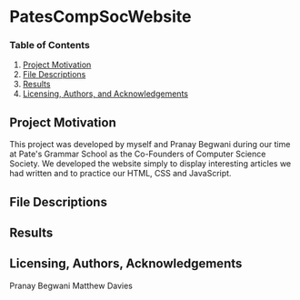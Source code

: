 # PatesCompSocWebsite
### Table of Contents

1. [Project Motivation](#motivation)
2. [File Descriptions](#files)
3. [Results](#results)
4. [Licensing, Authors, and Acknowledgements](#licensing)

## Project Motivation<a name="motivation"></a>
This project was developed by myself and Pranay Begwani during our time at Pate's Grammar School as the Co-Founders of Computer Science Society. We developed the website simply to display interesting articles we had written and to practice our HTML, CSS and JavaScript.
## File Descriptions <a name="files"></a>

## Results<a name="results"></a>

## Licensing, Authors, Acknowledgements<a name="licensing"></a>
Pranay Begwani
Matthew Davies
